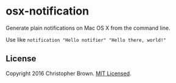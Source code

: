 # osx-notification

Generate plain notifications on Mac OS X from the command line.

Use like `notification "Hello notifier" "Hello there, world!"`


## License

Copyright 2016 Christopher Brown. [MIT Licensed](https://chbrown.github.io/licenses/MIT/#2016).
